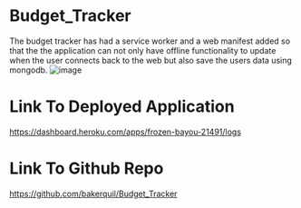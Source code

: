 # Budget_Tracker
The budget tracker has had a service worker and a web manifest added so that the the application can not only 
have offline functionality to update when the user connects back to the web but also save the users data using mongodb.
![image](https://user-images.githubusercontent.com/63992745/103844317-a11fc700-5067-11eb-96a6-e36e91f8fd34.png)
# Link To Deployed Application
https://dashboard.heroku.com/apps/frozen-bayou-21491/logs
# Link To Github Repo
https://github.com/bakerquil/Budget_Tracker